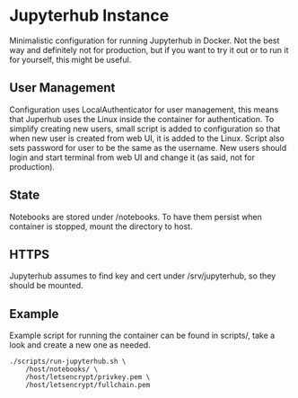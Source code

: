 # Jupyterhub Instance

Minimalistic configuration for running Jupyterhub in Docker. Not the best way and definitely not for production, but if you want to try it out or to run it for yourself, this might be useful.

## User Management

Configuration uses LocalAuthenticator for user management, this means that Juperhub uses the Linux inside the container for authentication. To simplify creating new users, small script is added to configuration so that when new user is created from web UI, it is added to the Linux. Script also sets password for user to be the same as the username. New users should login and start terminal from web UI and change it (as said, not for production).

## State

Notebooks are stored under /notebooks. To have them persist when container is stopped, mount the directory to host.

## HTTPS

Jupyterhub assumes to find key and cert under /srv/jupyterhub, so they should be mounted.

## Example

Example script for running the container can be found in scripts/, take a look and create a new one as needed.

```
./scripts/run-jupyterhub.sh \
    /host/notebooks/ \
    /host/letsencrypt/privkey.pem \
    /host/letsencrypt/fullchain.pem
```